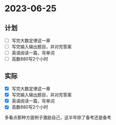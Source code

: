 # 2023-06-25

## 计划
- [ ] 写完大数定律这一章
- [ ] 写完输入输出题目，并对完答案
- [ ] 英语阅读一篇，背单词
- [ ] 高数880写2个小时

## 实际
- [x] 写完大数定律这一章
- [x] 写完输入输出题目，并对完答案
- [x] 英语阅读一篇，背单词
- [x] 高数880写2个小时

多看点那种方面例子激励自己，这半年除了备考还是备考
